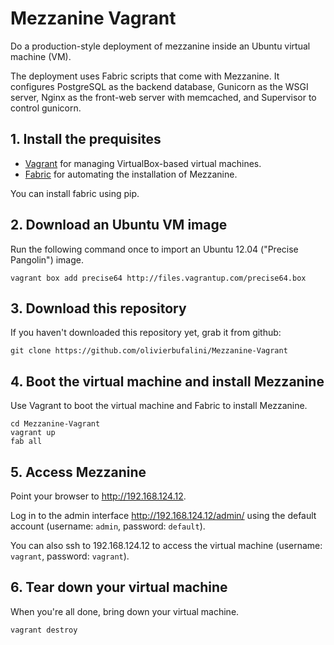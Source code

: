 # Mezzanine Vagrant

Do a production-style deployment of mezzanine inside an Ubuntu virtual machine (VM).

The deployment uses Fabric scripts that come with Mezzanine. It configures PostgreSQL as the backend database,
Gunicorn as the WSGI server, Nginx as the front-web server with memcached, and Supervisor to control gunicorn.

## 1. Install the prequisites

 * [Vagrant](http://vagrantup.com) for managing VirtualBox-based virtual machines.
 * [Fabric](http://docs.fabfile.org) for automating the installation of Mezzanine.

 You can install fabric using pip.

## 2. Download an Ubuntu VM image

Run the following command once to import an Ubuntu 12.04 ("Precise Pangolin") image.

    vagrant box add precise64 http://files.vagrantup.com/precise64.box

## 3. Download this repository

If you haven't downloaded this repository yet, grab it from github:

    git clone https://github.com/olivierbufalini/Mezzanine-Vagrant

##  4. Boot the virtual machine and install Mezzanine

Use Vagrant to boot the virtual machine and Fabric to install Mezzanine.

    cd Mezzanine-Vagrant
    vagrant up
    fab all


## 5. Access Mezzanine

Point your browser to <http://192.168.124.12>.

Log in to the admin interface <http://192.168.124.12/admin/> using the default account (username: `admin`, password: `default`).

You can also ssh to 192.168.124.12 to access the virtual machine (username: `vagrant`, password: `vagrant`).


## 6. Tear down your virtual machine

When you're all done, bring down your virtual machine.

    vagrant destroy